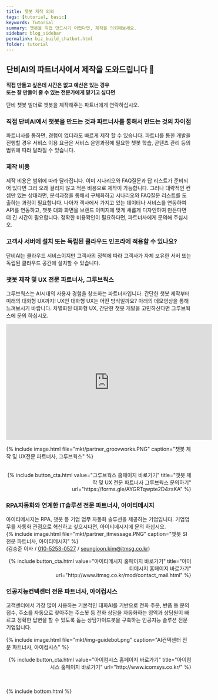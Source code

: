 ```yaml
---
title: 챗봇 제작 의뢰
tags: [tutorial, basic]
keywords: Tutorial
summary: 챗봇을 직접 만드시기 어렵다면, 제작을 의뢰해보세요.
sidebar: blog_sidebar
permalink: biz_build_chatbot.html
folder: tutorial
---
```


## 단비AI의 파트너사에서 제작을 도와드립니다 🚀

<strong> 직접 만들고 싶은데 시간은 없고 예산은 있는 경우 <br>
또는 잘 만들어 줄 수 있는 전문가에게 맡기고 싶다면</strong>

단비 챗봇 빌더로 챗봇을 제작해주는 파트너에게 연락하십시오.

### 직접 단비AI에서 챗봇을 만드는 것과 파트너사를 통해서 만드는 것의 차이점
파트너사를 통하면, 경험이 없더라도 빠르게 제작 할 수 있습니다. 파트너를 통한 개발을 진행할 경우 서비스 이용 요금은 서비스 운영과정에 필요한 챗봇 학습, 콘텐츠 관리 등의 범위에 따라 달라질 수 있습니다.

### 제작 비용
제작 비용은 범위에 따라 달라집니다. 이미 시나리오와 FAQ질문과 답 리스트가 준비되어 있다면 그리 오래 걸리지 않고 적은 비용으로 제작이 가능합니다.
그러나 대략적인 컨셉만 있는 상태라면, 분석과정을 통해서 구체화하고 시나리오와 FAQ질문 리스트를 도출하는 과정이 필요합니다.
나아가 객사에서 가지고 있는 데이터나 서비스를 연동하여 API를 연동하고, 챗봇 대화 화면을 브랜드 이미지에 맞게 새롭게 디자인하여 만든다면 더 긴 시간이 필요합니다.
정확한 비용확인이 필요하다면, 파트너사에게 문의해 주십시오.

### 고객사 서버에 설치 또는 독립된 클라우드 인프라에 적용할 수 있나요?
단비AI는 클라우드 서비스이지만 고객사의 정책에 따라 고객사가 자체 보유한 서버 또는 독립된 클라우드 공간에 설치할 수 있습니다. 

### 챗봇 제작 및 UX 전문 파트너사, 그루브웍스
그루브웍스는 AI시대의 사용자 경험을 창조하는 파트너사입니다.
간단한 챗봇 제작부터 미래의 대화형 UX까지!
UX인 대화형 UX는 어떤 방식일까요? 아래의 데모영상을 통해 느껴보시기 바랍니다.
차별화된 대화형 UX, 간단한 챗봇 개발을 고민하신다면 그루브웍스에 문의 하십시오.

<div class="videowrapper">
<iframe width="560" height="315" src="https://www.youtube.com/embed/9u3QZBeKwTY" frameborder="0" allow="accelerometer; autoplay; clipboard-write; encrypted-media; gyroscope; picture-in-picture" allowfullscreen></iframe>
</div>

{% include image.html file="mkt/partner_groovworks.PNG" caption="챗봇 제작 및 UX전문 파트너사, 그루브웍스" %}  
<div style="text-align:right;">
<br>
{% include button_cta.html value="그루브웍스 홈페이지 바로가기" title="챗봇 제작 및 UX 전문 파트너사 그루브웍스 문의하기" url="https://forms.gle/AYGRTqwpte2D4zsKA" %}
</div>


### RPA자동화와 연계한 IT솔루션 전문 파트너사, 아이티메시지
아이티메시지는 RPA, 챗봇 등 기업 업무 자동화 솔루션을 제공하는 기업입니다. 기업업무를 자동화 관점으로 혁신하고 싶으시다면, 아이티메시지에 문의 하십시오. <br>
{% include image.html file="mkt/partner_itmessage.PNG" caption="챗봇 SI 전문 파트너사, 아이티메시지" %}  
(김승준 이사 / <a href="tel:010-5253-0527">010-5253-0527</a> / <a href="mailto:seungjoon.kim@itmsg.co.kr">seungjoon.kim@itmsg.co.kr</a>)
<div style="text-align:right;">
{% include button_cta.html value="아이티메시지 홈페이지 바로가기" title="아이티메시지 홈페이지 바로가기" url="http://www.itmsg.co.kr/mod/contact_mail.html" %}
</div>
  
### 인공지능컨택센터 전문 파트너사, 아이컴시스
고객센터에서 가장 많이 사용하는 기본적인 대화AI를 기반으로 전화 주문, 반품 등 문의 접수, 주소를 자동으로 찾아주는 주소봇 등 전화 상담을 자동화하는 영역과
상담원이 빠르고 정확한 답변을 할 수 있도록 돕는 상담가이드봇을 구축하는 인공지능 솔루션 전문 기업입니다.

{% include image.html file="mkt/img-guidebot.png" caption="AI컨텍센터 전문 파트너사, 아이컴시스" %}  

<div style="text-align:right;">
{% include button_cta.html value="아이컴시스 홈페이지 바로가기" title="아이컴시스 홈페이지 바로가기" url="http://www.icomsys.co.kr/" %}
</div>


<br>
<br>




{% include bottom.html %}
